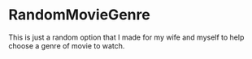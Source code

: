 # RandomMovieGenre
This is just a random option that I made for my wife and myself to help choose a genre of movie to watch.

